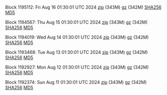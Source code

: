 Block 1195112: Fri Aug 16 01:30:01 UTC 2024 [zip](https://files.01coin.io/mainnet/2024-08-16/bootstrap.dat.zip) (343M) [gz](https://files.01coin.io/mainnet/2024-08-16/bootstrap.dat.tar.gz) (342M) [SHA256](https://files.01coin.io/mainnet/2024-08-16/sha256.txt) [MD5](https://files.01coin.io/mainnet/2024-08-16/md5.txt)

Block 1194567: Thu Aug 15 01:30:01 UTC 2024 [zip](https://files.01coin.io/mainnet/2024-08-15/bootstrap.dat.zip) (343M) [gz](https://files.01coin.io/mainnet/2024-08-15/bootstrap.dat.tar.gz) (342M) [SHA256](https://files.01coin.io/mainnet/2024-08-15/sha256.txt) [MD5](https://files.01coin.io/mainnet/2024-08-15/md5.txt)

Block 1194019: Wed Aug 14 01:30:01 UTC 2024 [zip](https://files.01coin.io/mainnet/2024-08-14/bootstrap.dat.zip) (343M) [gz](https://files.01coin.io/mainnet/2024-08-14/bootstrap.dat.tar.gz) (342M) [SHA256](https://files.01coin.io/mainnet/2024-08-14/sha256.txt) [MD5](https://files.01coin.io/mainnet/2024-08-14/md5.txt)

Block 1193468: Tue Aug 13 01:30:01 UTC 2024 [zip](https://files.01coin.io/mainnet/2024-08-13/bootstrap.dat.zip) (343M) [gz](https://files.01coin.io/mainnet/2024-08-13/bootstrap.dat.tar.gz) (342M) [SHA256](https://files.01coin.io/mainnet/2024-08-13/sha256.txt) [MD5](https://files.01coin.io/mainnet/2024-08-13/md5.txt)

Block 1192927: Mon Aug 12 01:30:01 UTC 2024 [zip](https://files.01coin.io/mainnet/2024-08-12/bootstrap.dat.zip) (343M) [gz](https://files.01coin.io/mainnet/2024-08-12/bootstrap.dat.tar.gz) (342M) [SHA256](https://files.01coin.io/mainnet/2024-08-12/sha256.txt) [MD5](https://files.01coin.io/mainnet/2024-08-12/md5.txt)

Block 1192374: Sun Aug 11 01:30:01 UTC 2024 [zip](https://files.01coin.io/mainnet/2024-08-11/bootstrap.dat.zip) (343M) [gz](https://files.01coin.io/mainnet/2024-08-11/bootstrap.dat.tar.gz) (342M) [SHA256](https://files.01coin.io/mainnet/2024-08-11/sha256.txt) [MD5](https://files.01coin.io/mainnet/2024-08-11/md5.txt)
